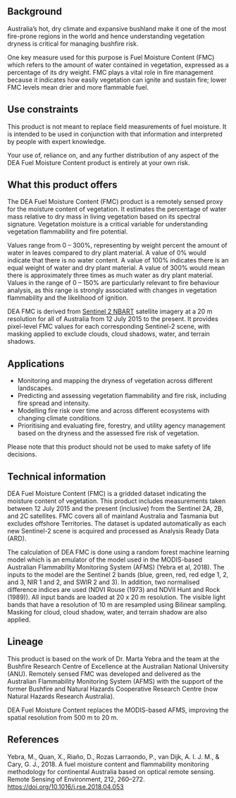 ## Background

Australia’s hot, dry climate and expansive bushland make it one of the most fire-prone regions in the world and hence understanding vegetation dryness is critical for managing bushfire risk. 

One key measure used for this purpose is Fuel Moisture Content (FMC) which refers to the amount of water contained in vegetation, expressed as a percentage of its dry weight. FMC plays a vital role in fire management because it indicates how easily vegetation can ignite and sustain fire; lower FMC levels mean drier and more flammable fuel.

## Use constraints

This product is not meant to replace field measurements of fuel moisture. It is intended to be used in conjunction with that information and interpreted by people with expert knowledge.

Your use of, reliance on, and any further distribution of any aspect of the DEA Fuel Moisture Content product is entirely at your own risk.

## What this product offers

The DEA Fuel Moisture Content (FMC) product is a remotely sensed proxy for the moisture content of vegetation. It estimates the percentage of water mass relative to dry mass in living vegetation based on its spectral signature. Vegetation moisture is a critical variable for understanding vegetation flammability and fire potential.

Values range from 0 – 300%, representing by weight percent the amount of water in leaves compared to dry plant material. A value of 0% would indicate that there is no water content. A value of 100% indicates there is an equal weight of water and dry plant material. A value of 300% would mean there is approximately three times as much water as dry plant material.
Values in the range of 0 – 150% are particularly relevant to fire behaviour analysis, as this range is strongly associated with changes in vegetation flammability and the likelihood of ignition.

DEA FMC is derived from [Sentinel 2 NBART](https://knowledge.dea.ga.gov.au/notebooks/DEA_products/DEA_Sentinel2_Surface_Reflectance/) satellite imagery at a 20 m resolution for all of Australia from 12 July 2015 to the present. It provides pixel-level FMC values for each corresponding Sentinel-2 scene, with masking applied to exclude clouds, cloud shadows, water, and terrain shadows.

## Applications

* Monitoring and mapping the dryness of vegetation across different landscapes.
* Predicting and assessing vegetation flammability and fire risk, including fire spread and intensity.
* Modelling fire risk over time and across different ecosystems with changing climate conditions.
* Prioritising and evaluating fire, forestry, and utility agency management based on the dryness and the assessed fire risk of vegetation.

Please note that this product should not be used to make safety of life decisions.

## Technical information

DEA Fuel Moisture Content (FMC) is a gridded dataset indicating the moisture content of vegetation. This product includes measurements taken between 12 July 2015 and the present (inclusive) from the Sentinel 2A, 2B, and 2C satellites. FMC covers all of mainland Australia and Tasmania but excludes offshore Territories. The dataset is updated automatically as each new Sentinel-2 scene is acquired and processed as Analysis Ready Data (ARD).

The calculation of DEA FMC is done using a random forest machine learning model which is an emulator of the model used in the MODIS-based Australian Flammability Monitoring System (AFMS) (Yebra et al, 2018). The inputs to the model are the Sentinel 2 bands (blue, green, red, red edge 1, 2, and 3, NIR 1 and 2, and SWIR 2 and 3). In addition, two normalised difference indices are used (NDVI Rouse (1973) and NDVII Hunt and Rock (1989)). All input bands are loaded at 20 x 20 m resolution. The visible light bands that have a resolution of 10 m are resampled using Bilinear sampling. Masking for cloud, cloud shadow, water, and terrain shadow are also applied.

## Lineage

This product is based on the work of Dr. Marta Yebra and the team at the Bushfire Research Centre of Excellence at the Australian National University (ANU). Remotely sensed FMC was developed and delivered as the Australian Flammability Monitoring System (AFMS) with the support of the former Bushfire and Natural Hazards Cooperative Research Centre (now Natural Hazards Research Australia).

DEA Fuel Moisture Content replaces the MODIS-based AFMS, improving the spatial resolution from 500 m to 20 m.

## References

Yebra, M., Quan, X., Riaño, D., Rozas Larraondo, P., van Dijk, A. I. J. M., & Cary, G. J., 2018. A fuel moisture content and flammability monitoring methodology for continental Australia based on optical remote sensing. Remote Sensing of Environment, 212, 260–272. https://doi.org/10.1016/j.rse.2018.04.053

